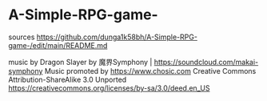 # A-Simple-RPG-game-
sources
https://github.com/dunga1k58bh/A-Simple-RPG-game-/edit/main/README.md


music by
Dragon Slayer by 魔界Symphony | https://soundcloud.com/makai-symphony
Music promoted by https://www.chosic.com
Creative Commons Attribution-ShareAlike 3.0 Unported
https://creativecommons.org/licenses/by-sa/3.0/deed.en_US
